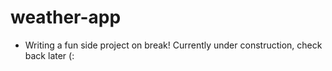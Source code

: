# weather-app

* Writing a fun side project on break! Currently under construction, check back later (: